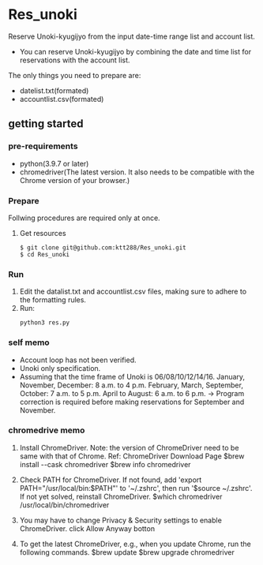 # Res_unoki

Reserve Unoki-kyugijyo from the input date-time range list and account list.

- You can reserve Unoki-kyugijyo by combining the date and time list for reservations with the account list.

The only things you need to prepare are:

- datelist.txt(formated)
- accountlist.csv(formated)

## getting started
### pre-requirements
- python(3.9.7 or later)
- chromedriver(The latest version. It also needs to be compatible with the Chrome version of your browser.)

### Prepare
Follwing procedures are required only at once.

1. Get resources
   ```
   $ git clone git@github.com:ktt288/Res_unoki.git
   $ cd Res_unoki

### Run
1. Edit the datalist.txt and accountlist.csv files, making sure to adhere to the formatting rules.
2. Run:
   ```
   python3 res.py

### self memo
- Account loop has not been verified.
- Unoki only specification.
- Assuming that the time frame of Unoki is 06/08/10/12/14/16.
    January, November, December: 8 a.m. to 4 p.m.
    February, March, September, October: 7 a.m. to 5 p.m.
    April to August: 6 a.m. to 6 p.m.
    -> Program correction is required before making reservations for September and November.

### chromedrive memo
1. Install ChromeDriver. Note: the version of ChromeDriver need to be same with that of Chrome.
Ref: ChromeDriver Download Page
$brew install --cask chromedriver
$brew info chromedriver

1. Check PATH for ChromeDriver.
If not found, add 'export PATH="/usr/local/bin:$PATH"' to '~/.zshrc', then run '$source ~/.zshrc'. If not yet solved, reinstall ChromeDriver.
$which chromedriver
/usr/local/bin/chromedriver

1. You may have to change Privacy & Security settings to enable ChromeDriver.
click Allow Anyway botton

1. To get the latest ChromeDriver, e.g., when you update Chrome, run the following commands.
$brew update
$brew upgrade chromedriver
